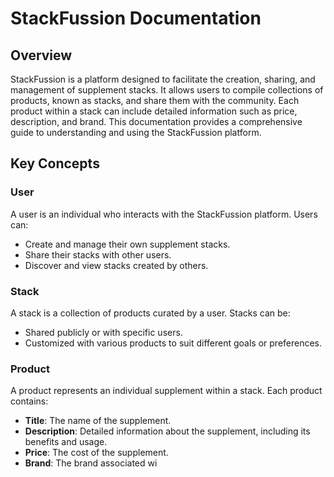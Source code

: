 # StackFussion Documentation

## Overview

StackFussion is a platform designed to facilitate the creation, sharing, and management of supplement stacks. It allows users to compile collections of products, known as stacks, and share them with the community. Each product within a stack can include detailed information such as price, description, and brand. This documentation provides a comprehensive guide to understanding and using the StackFussion platform.

## Key Concepts

### User
A user is an individual who interacts with the StackFussion platform. Users can:
- Create and manage their own supplement stacks.
- Share their stacks with other users.
- Discover and view stacks created by others.

### Stack
A stack is a collection of products curated by a user. Stacks can be:
- Shared publicly or with specific users.
- Customized with various products to suit different goals or preferences.

### Product
A product represents an individual supplement within a stack. Each product contains:
- **Title**: The name of the supplement.
- **Description**: Detailed information about the supplement, including its benefits and usage.
- **Price**: The cost of the supplement.
- **Brand**: The brand associated wi
